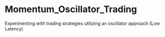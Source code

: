 # Momentum_Oscillator_Trading
Experimenting with trading strategies utilizing an oscillator approach (Low Latency)
